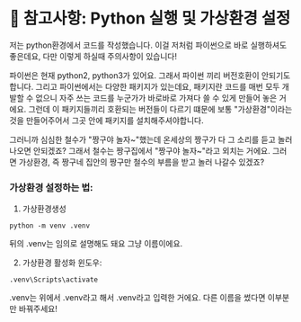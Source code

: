 # 📝 참고사항: Python 실행 및 가상환경 설정

저는 python환경에서 코드를 작성했습니다. 이걸 저처럼 파이썬으로 바로 실행하셔도 좋은데요,
다만 이렇게 하실때 주의사항이 있습니다!

파이썬은 현재 python2, python3가 있어요. 그래서 파이썬 끼리 버전호환이 안되기도합니다. 
그리고 파이썬에서는 다양한 패키지가 있는데요,
패키지란 코드를 매번 모두 개발할 수 없으니 자주 쓰는 코드를 누군가가 바로바로 가져다 쓸 수 있게 만들어 놓은 거에요.
그런데 이 패키지들끼리 호환되는 버전들이 다르기 떄문에
보통 "가상환경"이라는 것을 만들어주어서 그곳 안에 패키지를 설치해주셔야합니다. 

그러니까 심심한 철수가 "짱구야 놀자~"했는데 온세상의 짱구가 다 그 소리를 듣고 놀러나오면 안되겠죠?
그래서 철수는 짱구집에서 "짱구야 놀자~"라고 외치는 거에요. 그러면 가상환경, 즉 짱구네 집안의 
짱구만 철수의 부름을 받고 놀러 나갈수 있겠죠?

### 가상환경 설정하는 법:
1) 가상환경생성
```
python -m venv .venv
```
뒤의 .venv는 임의로 설명해도 돼요 그냥 이름이에요.

2) 가상환경 활성화
윈도우:
```
.venv\Scripts\activate
```
.venv는 위에서 .venv라고 해서 .venv라고 입력한 거에요. 다른 이름을 썼다면 이부분만
바꿔주세요!